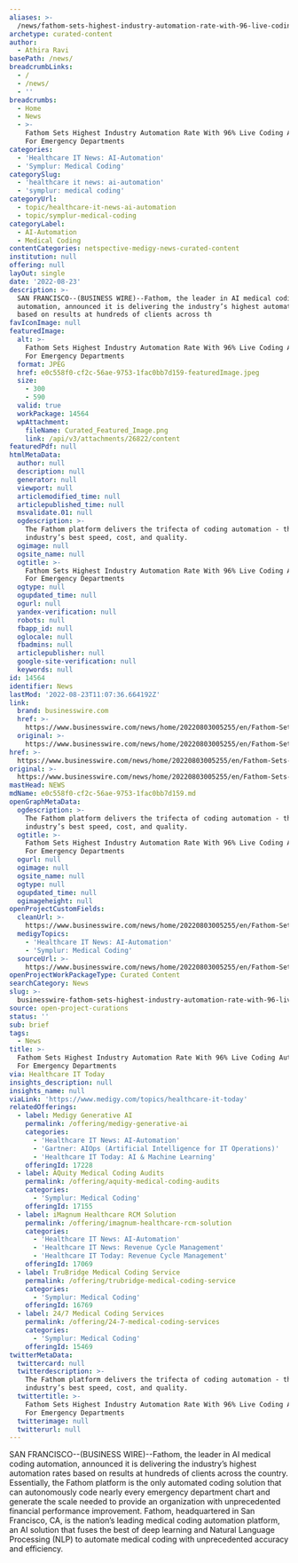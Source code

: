 ```yaml
---
aliases: >-
  /news/fathom-sets-highest-industry-automation-rate-with-96-live-coding-automation-for-emergency-departments
archetype: curated-content
author:
  - Athira Ravi
basePath: /news/
breadcrumbLinks:
  - /
  - /news/
  - ''
breadcrumbs:
  - Home
  - News
  - >-
    Fathom Sets Highest Industry Automation Rate With 96% Live Coding Automation
    For Emergency Departments
categories:
  - 'Healthcare IT News: AI-Automation'
  - 'Symplur: Medical Coding'
categorySlug:
  - 'healthcare it news: ai-automation'
  - 'symplur: medical coding'
categoryUrl:
  - topic/healthcare-it-news-ai-automation
  - topic/symplur-medical-coding
categoryLabel:
  - AI-Automation
  - Medical Coding
contentCategories: netspective-medigy-news-curated-content
institution: null
offering: null
layOut: single
date: '2022-08-23'
description: >-
  SAN FRANCISCO--(BUSINESS WIRE)--Fathom, the leader in AI medical coding
  automation, announced it is delivering the industry’s highest automation rates
  based on results at hundreds of clients across th
favIconImage: null
featuredImage:
  alt: >-
    Fathom Sets Highest Industry Automation Rate With 96% Live Coding Automation
    For Emergency Departments
  format: JPEG
  href: e0c558f0-cf2c-56ae-9753-1fac0bb7d159-featuredImage.jpeg
  size:
    - 300
    - 590
  valid: true
  workPackage: 14564
  wpAttachment:
    fileName: Curated_Featured_Image.png
    link: /api/v3/attachments/26822/content
featuredPdf: null
htmlMetaData:
  author: null
  description: null
  generator: null
  viewport: null
  articlemodified_time: null
  articlepublished_time: null
  msvalidate.01: null
  ogdescription: >-
    The Fathom platform delivers the trifecta of coding automation - the
    industry’s best speed, cost, and quality.
  ogimage: null
  ogsite_name: null
  ogtitle: >-
    Fathom Sets Highest Industry Automation Rate With 96% Live Coding Automation
    For Emergency Departments
  ogtype: null
  ogupdated_time: null
  ogurl: null
  yandex-verification: null
  robots: null
  fbapp_id: null
  oglocale: null
  fbadmins: null
  articlepublisher: null
  google-site-verification: null
  keywords: null
id: 14564
identifier: News
lastMod: '2022-08-23T11:07:36.664192Z'
link:
  brand: businesswire.com
  href: >-
    https://www.businesswire.com/news/home/20220803005255/en/Fathom-Sets-Highest-Industry-Automation-Rate-With-96-Live-Coding-Automation-For-Emergency-Departments
  original: >-
    https://www.businesswire.com/news/home/20220803005255/en/Fathom-Sets-Highest-Industry-Automation-Rate-With-96-Live-Coding-Automation-For-Emergency-Departments
href: >-
  https://www.businesswire.com/news/home/20220803005255/en/Fathom-Sets-Highest-Industry-Automation-Rate-With-96-Live-Coding-Automation-For-Emergency-Departments
original: >-
  https://www.businesswire.com/news/home/20220803005255/en/Fathom-Sets-Highest-Industry-Automation-Rate-With-96-Live-Coding-Automation-For-Emergency-Departments
mastHead: NEWS
mdName: e0c558f0-cf2c-56ae-9753-1fac0bb7d159.md
openGraphMetaData:
  ogdescription: >-
    The Fathom platform delivers the trifecta of coding automation - the
    industry’s best speed, cost, and quality.
  ogtitle: >-
    Fathom Sets Highest Industry Automation Rate With 96% Live Coding Automation
    For Emergency Departments
  ogurl: null
  ogimage: null
  ogsite_name: null
  ogtype: null
  ogupdated_time: null
  ogimageheight: null
openProjectCustomFields:
  cleanUrl: >-
    https://www.businesswire.com/news/home/20220803005255/en/Fathom-Sets-Highest-Industry-Automation-Rate-With-96-Live-Coding-Automation-For-Emergency-Departments
  medigyTopics:
    - 'Healthcare IT News: AI-Automation'
    - 'Symplur: Medical Coding'
  sourceUrl: >-
    https://www.businesswire.com/news/home/20220803005255/en/Fathom-Sets-Highest-Industry-Automation-Rate-With-96-Live-Coding-Automation-For-Emergency-Departments
openProjectWorkPackageType: Curated Content
searchCategory: News
slug: >-
  businesswire-fathom-sets-highest-industry-automation-rate-with-96-live-coding-automation-for-emergency-departments
source: open-project-curations
status: ''
sub: brief
tags:
  - News
title: >-
  Fathom Sets Highest Industry Automation Rate With 96% Live Coding Automation
  For Emergency Departments
via: Healthcare IT Today
insights_description: null
insights_name: null
viaLink: 'https://www.medigy.com/topics/healthcare-it-today'
relatedOfferings:
  - label: Medigy Generative AI
    permalink: /offering/medigy-generative-ai
    categories:
      - 'Healthcare IT News: AI-Automation'
      - 'Gartner: AIOps (Artificial Intelligence for IT Operations)'
      - 'Healthcare IT Today: AI & Machine Learning'
    offeringId: 17228
  - label: AQuity Medical Coding Audits
    permalink: /offering/aquity-medical-coding-audits
    categories:
      - 'Symplur: Medical Coding'
    offeringId: 17155
  - label: iMagnum Healthcare RCM Solution
    permalink: /offering/imagnum-healthcare-rcm-solution
    categories:
      - 'Healthcare IT News: AI-Automation'
      - 'Healthcare IT News: Revenue Cycle Management'
      - 'Healthcare IT Today: Revenue Cycle Management'
    offeringId: 17069
  - label: TruBridge Medical Coding Service
    permalink: /offering/trubridge-medical-coding-service
    categories:
      - 'Symplur: Medical Coding'
    offeringId: 16769
  - label: 24/7 Medical Coding Services
    permalink: /offering/24-7-medical-coding-services
    categories:
      - 'Symplur: Medical Coding'
    offeringId: 15469
twitterMetaData:
  twittercard: null
  twitterdescription: >-
    The Fathom platform delivers the trifecta of coding automation - the
    industry’s best speed, cost, and quality.
  twittertitle: >-
    Fathom Sets Highest Industry Automation Rate With 96% Live Coding Automation
    For Emergency Departments
  twitterimage: null
  twitterurl: null
---
```

<p>SAN FRANCISCO--(BUSINESS WIRE)--Fathom, the leader in AI medical coding automation, announced it is delivering the industry’s highest automation rates based on results at hundreds of clients across the country.
Essentially, the Fathom platform is the only automated coding solution that can autonomously code nearly every emergency department chart and generate the scale needed to provide an organization with unprecedented financial performance improvement.
Fathom, headquartered in San Francisco, CA, is the nation’s leading medical coding automation platform, an AI solution that fuses the best of deep learning and Natural Language Processing (NLP) to automate medical coding with unprecedented accuracy and efficiency.</p>